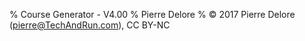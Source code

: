 % Course Generator - V4.00
% Pierre Delore
% © 2017 Pierre Delore (pierre@TechAndRun.com), CC BY-NC
